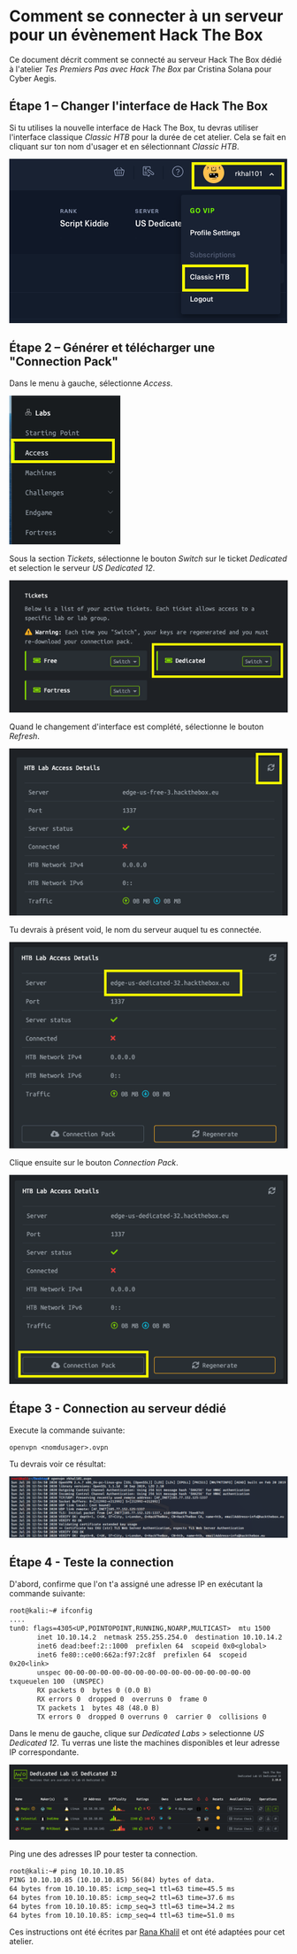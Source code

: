 # Comment se connecter à un serveur pour un évènement Hack The Box
Ce document décrit comment se connecté au serveur Hack The Box dédié à l'atelier *Tes Premiers Pas avec Hack The Box* par Cristina Solana pour Cyber Aegis. 

## Étape 1 – Changer l'interface de Hack The Box
Si tu utilises la nouvelle interface de Hack The Box, tu devras utiliser l'interface classique *Classic HTB*  pour la durée de cet atelier.
Cela se fait en cliquant sur ton nom d'usager et en sélectionnant *Classic HTB*.

![image1](/assets_/1.png)

## Étape 2 – Générer et télécharger une "Connection Pack"
Dans le menu à gauche, sélectionne *Access*.

 ![image2](/assets_/2.png)
 
Sous la section *Tickets*, sélectionne le bouton *Switch* sur le ticket *Dedicated* et selection le serveur *US Dedicated 12*.

 ![image3](/assets_/3.png)
 
Quand le changement d'interface est complété, sélectionne le bouton *Refresh*.

 ![image4](/assets_//4.png)

Tu devrais à présent void, le nom du serveur auquel tu es connectée.

 ![image5](/assets_/5.png)

 Clique ensuite sur le bouton *Connection Pack*.

 ![image6](/assets_/6.png)


## Étape 3 - Connection au serveur dédié

Execute la commande suivante:

```
openvpn <nomdusager>.ovpn
```

Tu devrais voir ce résultat:

 ![image8](/assets_/8.png)
 
 
 ## Étape 4 - Teste la connection
 
 D'abord, confirme que l'on t'a assigné une adresse IP en exécutant la commande suivante:
 
 ```
 root@kali:~# ifconfig      
 ....
 tun0: flags=4305<UP,POINTOPOINT,RUNNING,NOARP,MULTICAST>  mtu 1500
        inet 10.10.14.2  netmask 255.255.254.0  destination 10.10.14.2
        inet6 dead:beef:2::1000  prefixlen 64  scopeid 0x0<global>
        inet6 fe80::ce00:662a:f97:2c8f  prefixlen 64  scopeid 0x20<link>
        unspec 00-00-00-00-00-00-00-00-00-00-00-00-00-00-00-00  txqueuelen 100  (UNSPEC)
        RX packets 0  bytes 0 (0.0 B)
        RX errors 0  dropped 0  overruns 0  frame 0
        TX packets 1  bytes 48 (48.0 B)
        TX errors 0  dropped 0 overruns 0  carrier 0  collisions 0
 ```
 
 Dans le menu de gauche, clique sur *Dedicated Labs* > selectionne *US Dedicated 12*. Tu verras une liste the machines disponibles et leur adresse IP correspondante.
 
  ![image9](/assets_/9.png)
  
  Ping une des adresses IP pour tester ta connection.
  
```
root@kali:~# ping 10.10.10.85
PING 10.10.10.85 (10.10.10.85) 56(84) bytes of data.
64 bytes from 10.10.10.85: icmp_seq=1 ttl=63 time=45.5 ms
64 bytes from 10.10.10.85: icmp_seq=2 ttl=63 time=37.6 ms
64 bytes from 10.10.10.85: icmp_seq=3 ttl=63 time=34.2 ms
64 bytes from 10.10.10.85: icmp_seq=4 ttl=63 time=51.0 ms
```

Ces instructions ont été écrites par [Rana Khalil](https://github.com/rkhal101) et ont été adaptées pour cet atelier.
